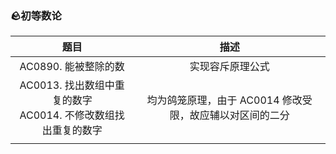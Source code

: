 ### 🪨初等数论

|                             题目                             |                           描述                           |
| :----------------------------------------------------------: | :------------------------------------------------------: |
|                     AC0890. 能被整除的数                     |                     实现容斥原理公式                     |
| AC0013. 找出数组中重复的数字<br/>AC0014. 不修改数组找出重复的数字<br/> | 均为鸽笼原理，由于 AC0014 修改受限，故应辅以对区间的二分 |
|                                                              |                                                          |

